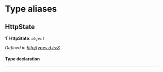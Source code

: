 

# Type aliases

<a id="httpstate"></a>

##  HttpState

**Ƭ HttpState**: *`object`*

*Defined in [http/types.d.ts:8](https://github.com/polkadot-js/api/blob/1e9b69c/packages/rpc-provider/src/http/types.d.ts#L8)*

#### Type declaration

___

